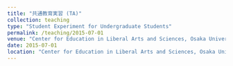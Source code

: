 ```yaml
---
title: "共通教育実習 (TA)"
collection: teaching
type: "Student Experiment for Undergraduate Students"
permalink: /teaching/2015-07-01
venue: "Center for Education in Liberal Arts and Sciences, Osaka University"
date: 2015-07-01
location: "Center for Education in Liberal Arts and Sciences, Osaka University"
---
```

